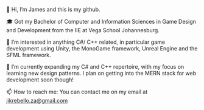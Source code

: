 👋 Hi, I’m James and this is my github.

🎓 Got my Bachelor of Computer and Information Sciences in Game Design and Development from the IIE at Vega School Johannesburg.

👀 I’m interested in anything C#/ C++ related, in particular game development using Unity, the MonoGame framework, Unreal Engine and the SFML framework.

🌱 I’m currently expanding my C# and C++ repertoire, with my focus on learning new design patterns. I plan on getting into the MERN stack for web development soon though!

📫 How to reach me: You can contact me on my email at jikrebello.za@gmail.com

<!---
Jikrebello/Jikrebello is a ✨ special ✨ repository because its `README.md` (this file) appears on your GitHub profile.
You can click the Preview link to take a look at your changes.
--->
